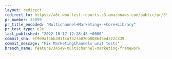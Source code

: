 ```yaml
---
layout: redirect
redirect_to: https://a8c-woo-test-reports.s3.amazonaws.com/public/pr/35099/e2e/index.html
pr_number: 35099
pr_title_encoded: "Multichannel+Marketing+-+Core+Library"
pr_test_type: e2e
last_published: "2022-10-17 12:28:48 +0000"
commit_sha: ef9e9af46b393fca752fa070b008645ed372c339
commit_message: "Fix MarketingChannels unit tests"
branch_name: feature/34549-multichannel-marketing-framework
---
```

